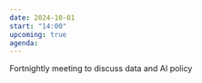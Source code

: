 ```yaml
---
date: 2024-10-01
start: "14:00"
upcoming: true
agenda: 
--- 
```

Fortnightly meeting to discuss data and AI policy